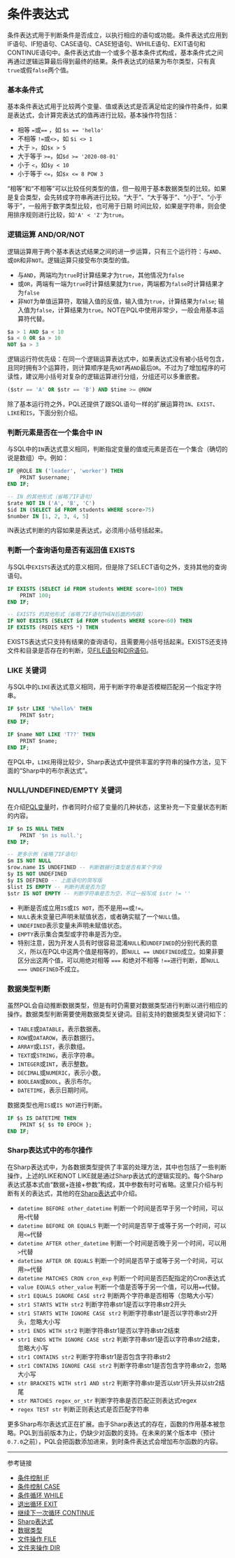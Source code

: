 # 条件表达式
条件表达式用于判断条件是否成立，以执行相应的语句或功能。条件表达式应用到IF语句、IF短语句、CASE语句、CASE短语句、WHILE语句、EXIT语句和CONTINUE语句中。条件表达式由一个或多个基本条件式构成，基本条件式之间再通过逻辑运算最后得到最终的结果。条件表达式的结果为布尔类型，只有真`true`或假`false`两个值。

### 基本条件式
基本条件表达式用于比较两个变量、值或表达式是否满足给定的操作符条件，如果是表达式，会计算完表达式的值再进行比较。基本操作符包括：
* 相等 `=`或`==` ，如 `$s == 'hello'`
* 不相等 `!=`或`<>`，如 `$i <> 1`
* 大于 `>`，如`$x > 5`
* 大于等于 `>=`，如`$d >= '2020-08-01'`
* 小于 `<`，如`$y < 10`
* 小于等于 `<=`，如`$x <= 8 POW 3`

“相等”和“不相等”可以比较任何类型的值，但一般用于基本数据类型的比较。如果是复合类型，会先转成字符串再进行比较。“大于”、“大于等于”、“小于”、“小于等于”，一般用于数字类型比较，也可用于日期 时间比较，如果是字符串，则会使用排序规则进行比较，如`'A' < 'Z'`为`true`。

### 逻辑运算 AND/OR/NOT
逻辑运算用于两个基本表达式结果之间的进一步运算，只有三个运行符：与`AND`、或`OR`和非`NOT`。逻辑运算只接受布尔类型的值。
* 与`AND`，两端均为`true`时计算结果才为`true`，其他情况为`false`
* 或`OR`，两端有一端为`true`时计算结果就为`true`，两端都为`false`时计算结果才为`false`
* 非`NOT`为单值运算符，取输入值的反值，输入值为`true`，计算结果为`false`; 输入值为`false`，计算结果为`true`。NOT在PQL中使用非常少，一般会用基本运算符代替。

```sql
$a > 1 AND $a < 10
$a < 0 OR $a > 10
NOT $a > 3 
```

逻辑运行符优先级：在同一个逻辑运算表达式中，如果表达式没有被小括号包含，且同时拥有3个运算符，则计算顺序是先`NOT`再`AND`最后`OR`。不过为了增加程序的可读性，建议用小括号对复杂的逻辑运算进行分组，分组还可以多重嵌套。
```sql
($str == 'A' OR $str == 'B') AND $time >= @NOW
```


除了基本运行符之外，PQL还提供了跟SQL语句一样的扩展运算符`IN`、`EXIST`、`LIKE`和`IS`，下面分别介绍。
### 判断元素是否在一个集合中 IN
与SQL中的`IN`表达式意义相同，判断指定变量的值或元素是否在一个集合（确切的说是数组）中。例如：
```sql
IF @ROLE IN ('leader', 'worker') THEN
    PRINT $username;
END IF;

-- IN 的其他形式（省略了IF语句）
$rate NOT IN ('A', 'B', 'C')
$id IN (SELECT id FROM students WHERE score>75)
$number IN [1, 2, 3, 4, 5]
```
IN表达式判断的内容如果是表达式，必须用小括号括起来。

### 判断一个查询语句是否有返回值 EXISTS
与SQL中`EXISTS`表达式的意义相同，但是除了SELECT语句之外，支持其他的查询语句。
```sql
IF EXISTS (SELECT id FROM students WHERE score=100) THEN
    PRINT 100;
END IF;

-- EXISTS 的其他形式（省略了IF语句THEN后面的内容）
IF NOT EXISTS (SELECT id FROM students WHERE score<60) THEN
IF EXISTS (REDIS KEYS *) THEN
```
EXISTS表达式只支持有结果的查询语句，且需要用小括号括起来。EXISTS还支持文件和目录是否存在的判断，见[FILE语句](/pql/file.md)和[DIR语句](/pql/dir.md)。

### LIKE 关键词
与SQL中的`LIKE`表达式意义相同，用于判断字符串是否模糊匹配另一个指定字符串。
```sql
IF $str LIKE '%hello%' THEN
    PRINT $str;
END IF;

IF $name NOT LIKE 'T??' THEN
    PRINT $name;
END IF;
```
在PQL中，`LIKE`用得比较少，Sharp表达式中提供丰富的字符串的操作方法，见下面的“Sharp中的布尔表达式”。

### NULL/UNDEFINED/EMPTY 关键词
在介绍[PQL变量](/pql/variable.md)时，作者同时介绍了变量的几种状态，这里补充一下变量状态判断的内容。
```sql
IF $n IS NULL THEN
    PRINT '$n is null.';
END IF;

-- 更多示例（省略了IF语句）
$m IS NOT NULL
$row.name IS UNDEFINED -- 判断数据行类型是否有某个字段
$y IS NOT UNDEFINED
$y IS DEFINED -- 上面语句的简写版
$list IS EMPTY -- 判断列表是否为空
$str IS NOT EMPTY -- 判断字符串是否为空，不过一般写成 $str != ''
```

* 判断是否成立用`IS`或`IS NOT`，而不是用`==`或`!=`。
* `NULL`表未变量已声明未赋值状态，或者确实赋了一个`NULL`值。
* `UNDEFINED`表示变量未声明未赋值状态。
* `EMPTY`表示集合类型或字符串是否为空。
* 特别注意，因为开发人员有时很容易混淆`NULL`和`UNDEFINED`的分别代表的意义，所以在PQL中这两个值是相等的，即`NULL == UNDEFINED`成立。如果非要区分出这两个值，可以用绝对相等 `===` 和绝对不相等 `!==`进行判断，即`NULL === UNDEFINED`不成立。

### 数据类型判断
虽然PQL会自动推断数据类型，但是有时仍需要对数据类型进行判断以进行相应的操作。数据类型判断需要使用数据类型关键词。目前支持的数据类型关键词如下：
* `TABLE`或`DATABLE`，表示数据表。
* `ROW`或`DATAROW`，表示数据行。
* `ARRAY`或`LIST`，表示数组。
* `TEXT`或`STRING`，表示字符串。
* `INTEGER`或`INT`，表示整数。
* `DECIMAL`或`NUMERIC`，表示小数。
* `BOOLEAN`或`BOOL`，表示布尔。
* `DATETIME`，表示日期时间。

数据类型也用`IS`或`IS NOT`进行判断。
```sql
IF $s IS DATETIME THEN
    PRINT ${ $s TO EPOCH };
END IF;
```

### Sharp表达式中的布尔操作
在Sharp表达式中，为各数据类型提供了丰富的处理方法，其中也包括了一些判断操作，上述的LIKE和NOT LIKE就是通过Sharp表达式的逻辑实现的。每个Sharp表达式基本式由“数据+连接+参数”构成，其中参数有时可省略。这里只介绍与判断有关的表达式，其他的在[Sharp表达式](/pql/sharp.md)中介绍。

* `datetime BEFORE other_datetime` 判断一个时间是否早于另一个时间，可以用`<`代替
* `datetime BEFORE OR EQUALS` 判断一个时间是否早于或等于另一个时间，可以用`<=`代替
* `datetime AFTER other_datetime` 判断一个时间是否晚于另一个时间，可以用`>`代替
* `datetime AFTER OR EQUALS` 判断一个时间是否早于或等于另一个时间，可以用`>=`代替
* `datetime MATCHES CRON cron_exp` 判断一个时间是否匹配指定的Cron表达式
* `value EQUALS other_value` 判断一个值是否等于另一个值，可以用`==`代替。
* `str1 EQUALS IGNORE CASE str2` 判断两个字符串是否相等（忽略大小写）
* `str1 STARTS WITH str2` 判断字符串str1是否以字符串str2开头
* `str1 STARTS WITH IGNORE CASE str2` 判断字符串str1是否以字符串str2开头，忽略大小写
* `str1 ENDS WITH str2` 判断字符串str1是否以字符串str2结束 
* `str1 ENDS WITH IGNORE CASE str2` 判断字符串str1是否以字符串str2结束，忽略大小写
* `str1 CONTAINS str2` 判断字符串str1是否包含字符串str2 
* `str1 CONTAINS IGNORE CASE str2` 判断字符串str1是否包含字符串str2，忽略大小写
* `str BRACKETS WITH str1 AND str2` 判断字符串str是否以str1开头并以str2结尾
* `str MATCHES regex_or_str` 判断字符串是否匹配正则表达式regex
* `regex TEST str` 判断正则表达式是否匹配字符串


更多Sharp布尔表达式正在扩展。由于Sharp表达式的存在，函数的作用基本被忽略。PQL到当前版本为止，仍缺少对函数的支持。在未来的某个版本中（预计`0.7.0`之前），PQL会把函数添加进来，到时条件表达式会增加布尔函数的内容。

---
参考链接
* [条件控制 IF](/pql/if.md)
* [条件控制 CASE](/pql/case.md)
* [条件循环 WHILE](/pql/while.md)
* [退出循环 EXIT](/pql/exit.md)
* [继续下一次循环 CONTINUE](/pql/continue.md)
* [Sharp表达式](/pql/sharp.md)
* [数据类型](/pql/datatype.md)
* [文件操作 FILE](/pql/file.md)
* [文件夹操作 DIR](/pql/dir.md)